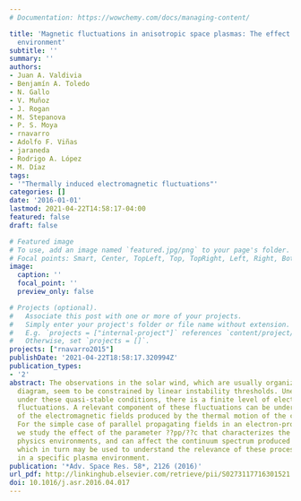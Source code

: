 ```yaml
---
# Documentation: https://wowchemy.com/docs/managing-content/

title: 'Magnetic fluctuations in anisotropic space plasmas: The effect of the plasma
  environment'
subtitle: ''
summary: ''
authors:
- Juan A. Valdivia
- Benjamín A. Toledo
- N. Gallo
- V. Muñoz
- J. Rogan
- M. Stepanova
- P. S. Moya
- rnavarro
- Adolfo F. Viñas
- jaraneda
- Rodrigo A. López
- M. Díaz
tags:
- '"Thermally induced electromagnetic fluctuations"'
categories: []
date: '2016-01-01'
lastmod: 2021-04-22T14:58:17-04:00
featured: false
draft: false

# Featured image
# To use, add an image named `featured.jpg/png` to your page's folder.
# Focal points: Smart, Center, TopLeft, Top, TopRight, Left, Right, BottomLeft, Bottom, BottomRight.
image:
  caption: ''
  focal_point: ''
  preview_only: false

# Projects (optional).
#   Associate this post with one or more of your projects.
#   Simply enter your project's folder or file name without extension.
#   E.g. `projects = ["internal-project"]` references `content/project/deep-learning/index.md`.
#   Otherwise, set `projects = []`.
projects: ["rnavarro2015"]
publishDate: '2021-04-22T18:58:17.320994Z'
publication_types:
- '2'
abstract: The observations in the solar wind, which are usually organized in a beta-anisotropy
  diagram, seem to be constrained by linear instability thresholds. Unexpectedly,
  under these quasi-stable conditions, there is a finite level of electromagnetic
  fluctuations. A relevant component of these fluctuations can be understood in terms
  of the electromagnetic fields produced by the thermal motion of the charged particles.
  For the simple case of parallel propagating fields in an electron-proton plasma,
  we study the effect of the parameter ??pp/??c that characterizes the different space
  physics environments, and can affect the continuum spectrum produced by these fluctuations,
  which in turn may be used to understand the relevance of these processes occurring
  in a specific plasma environment.
publication: '*Adv. Space Res. 58*, 2126 (2016)'
url_pdf: http://linkinghub.elsevier.com/retrieve/pii/S0273117716301521
doi: 10.1016/j.asr.2016.04.017
---
```

